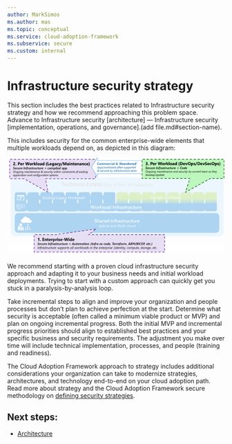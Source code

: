```yaml
---
author: MarkSimos
ms.author: mas
ms.topic: conceptual
ms.service: cloud-adoption-framework
ms.subservice: secure
ms.custom: internal
---
```


# Infrastructure security strategy

This section includes the best practices related to Infrastructure security strategy and how we recommend approaching this problem space. Advance to Infrastructure security [architecture] — Infrastructure security [implementation, operations, and governance].(add file.md#section-name).

This includes security for the common enterprise-wide elements that multiple workloads depend on, as depicted in this diagram:

![](./media/enterprise-infrastructure-security-strategy.png)

We recommend starting with a proven cloud infrastructure security approach and adapting it to your business needs and initial workload deployments. Trying to start with a custom approach can quickly get you stuck in a paralysis-by-analysis loop. 

Take incremental steps to align and improve your organization and people processes but don’t plan to achieve perfection at the start. Determine what security is acceptable (often called a minimum viable product or MVP) and plan on ongoing incremental progress. Both the initial MVP and incremental progress priorities should align to established best practices and your specific business and security requirements. The adjustment you make over time will include technical implementation, processes, and people (training and readiness). 

The Cloud Adoption Framework approach to strategy includes additional considerations your organization can take to modernize strategies, architectures, and technology end-to-end on your cloud adoption path. Read more about strategy and the Cloud Adoption Framework secure methodology on [defining security strategies](/azure/cloud-adoption-framework/strategy/define-security-strategy).

## Next steps:

- [Architecture](.infrastructure-security-architecture.md)
